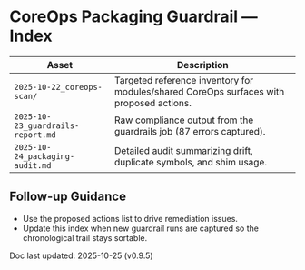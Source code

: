 # CoreOps Packaging Guardrail — Index

| Asset | Description |
| --- | --- |
| `2025-10-22_coreops-scan/` | Targeted reference inventory for modules/shared CoreOps surfaces with proposed actions. |
| `2025-10-23_guardrails-report.md` | Raw compliance output from the guardrails job (87 errors captured). |
| `2025-10-24_packaging-audit.md` | Detailed audit summarizing drift, duplicate symbols, and shim usage. |

## Follow-up Guidance
- Use the proposed actions list to drive remediation issues.
- Update this index when new guardrail runs are captured so the chronological trail stays sortable.

Doc last updated: 2025-10-25 (v0.9.5)
